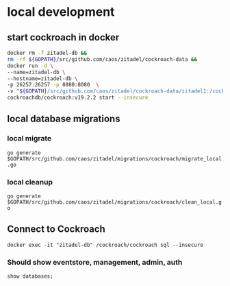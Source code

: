 
# local development

## start cockroach in docker

```bash
docker rm -f zitadel-db &&
rm -rf ${GOPATH}/src/github.com/caos/zitadel/cockroach-data &&
docker run -d \
--name=zitadel-db \
--hostname=zitadel-db \
-p 26257:26257 -p 8080:8080  \
-v "${GOPATH}/src/github.com/caos/zitadel/cockroach-data/zitadel1:/cockroach/cockroach-data"  \
cockroachdb/cockroach:v19.2.2 start --insecure
```

## local database migrations

### local migrate

`go generate $GOPATH/src/github.com/caos/zitadel/migrations/cockroach/migrate_local.go`

### local cleanup

`go generate $GOPATH/src/github.com/caos/zitadel/migrations/cockroach/clean_local.go`

## Connect to Cockroach

`docker exec -it "zitadel-db" /cockroach/cockroach sql --insecure`

### Should show eventstore, management, admin, auth

`show databases;`
